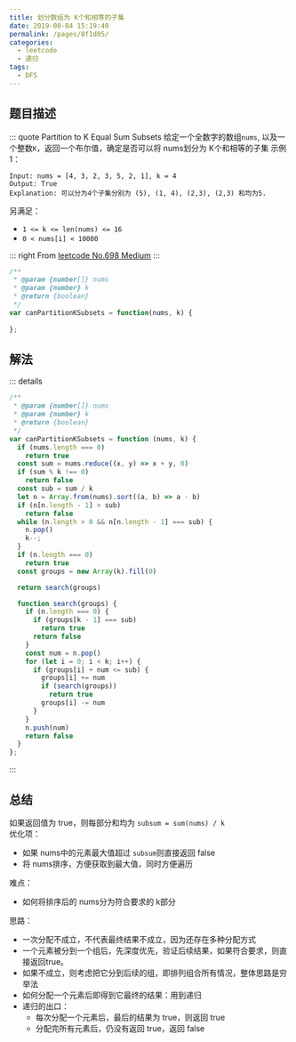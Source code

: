 ```yaml
---
title: 划分数组为 K个和相等的子集
date: 2019-08-04 15:19:40
permalink: /pages/8f1d05/
categories: 
  - leetcode
  - 递归
tags: 
  - DFS
---
```


## 题目描述

::: quote Partition to K Equal Sum Subsets
给定一个全数字的数组`nums`, 以及一个整数`K`，返回一个布尔值，确定是否可以将 nums划分为 K个和相等的子集
示例1：

``` 
Input: nums = [4, 3, 2, 3, 5, 2, 1], k = 4
Output: True
Explanation: 可以分为4个子集分别为 (5), (1, 4), (2,3), (2,3) 和均为5.
```

另满足：
- `1 <= k <= len(nums) <= 16`
- `0 < nums[i] < 10000`

::: right
From [leetcode No.698 Medium](https://leetcode.com/problems/partition-to-k-equal-sum-subsets/)
:::

``` js
/**
 * @param {number[]} nums
 * @param {number} k
 * @return {boolean}
 */
var canPartitionKSubsets = function(nums, k) {
    
};
```

## 解法
::: details 
``` js
/**
 * @param {number[]} nums
 * @param {number} k
 * @return {boolean}
 */
var canPartitionKSubsets = function (nums, k) {
  if (nums.length === 0)
    return true
  const sum = nums.reduce((x, y) => x + y, 0)
  if (sum % k !== 0)
    return false
  const sub = sum / k
  let n = Array.from(nums).sort((a, b) => a - b)
  if (n[n.length - 1] > sub)
    return false
  while (n.length > 0 && n[n.length - 1] === sub) {
    n.pop()
    k--;
  }
  if (n.length === 0)
    return true
  const groups = new Array(k).fill(0)

  return search(groups)

  function search(groups) {
    if (n.length === 0) {
      if (groups[k - 1] === sub)
        return true
      return false
    }
    const num = n.pop()
    for (let i = 0; i < k; i++) {
      if (groups[i] + num <= sub) {
        groups[i] += num
        if (search(groups))
          return true
        groups[i] -= num
      }
    }
    n.push(num)
    return false
  }
};
```
:::

## 总结
如果返回值为 true，则每部分和均为 `subsum = sum(nums) / k`  
优化项：
- 如果 nums中的元素最大值超过 `subsum`则直接返回 false
- 将 nums排序，方便获取到最大值，同时方便遍历

难点：
- 如何将排序后的 nums分为符合要求的 k部分

思路：
- 一次分配不成立，不代表最终结果不成立，因为还存在多种分配方式
- 一个元素被分到一个组后，先深度优先，验证后续结果，如果符合要求，则直接返回true。
- 如果不成立，则考虑把它分到后续的组，即排列组合所有情况，整体思路是穷举法
- 如何分配一个元素后即得到它最终的结果：用到递归
- 递归的出口：
  - 每次分配一个元素后，最后的结果为 true，则返回 true
  - 分配完所有元素后，仍没有返回 true，返回 false


